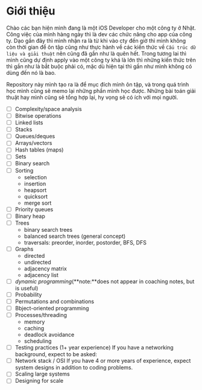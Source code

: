 # Giới thiệu
Chào các bạn hiện mình đang là một iOS Developer cho một công ty ở Nhật. Công việc của mình hàng ngày thì là dev các chức năng cho app của công ty. Dạo gần đây thì mình nhận ra là từ khi vào cty đến giờ thì mình không còn thời gian để ôn tập cũng như thực hành về các kiến thức về `Cấu trúc dữ liệu và giải thuật` nên cũng đã gần như là quên hết. Trong tương lai thì mình cũng dự định apply vào một công ty khá là lớn thì những kiến thức trên thì gần như là bắt buộc phải có, mặc dù hiện tại thì gần như mình không có dùng đến nó là bao.

Repository này mình tạo ra là để mục đích mình ôn tập, và trong quá trình học mình cũng sẽ memo lại những phần mình học được. Những bài toán giải thuật hay mình cũng sẽ tổng hợp lại, hy vọng sẽ có ích với mọi người.

- [ ] Complexity/space analysis
- [ ] Bitwise operations
- [ ] Linked lists
- [ ] Stacks
- [ ] Queues/deques
- [ ] Arrays/vectors
- [ ] Hash tables (maps)
- [ ] Sets
- [ ] Binary search
- [ ] Sorting
	- selection
	- insertion
	- heapsort
	- quicksort
	- merge sort
- [ ] Priority queues
- [ ] Binary heap
- [ ] Trees
	* binary search trees
	* balanced search trees (general concept)
	* traversals: preorder, inorder, postorder, BFS, DFS
- [ ] Graphs
	* directed
	* undirected
	* adjacency matrix
	* adjacency list
- [ ] *dynamic programming*(**note:**does not appear in coaching notes, but is useful)
- [ ] Probability
- [ ] Permutations and combinations
- [ ] Bbject-oriented programming
- [ ] Processes/threading
	* memory
	* caching
	* deadlock avoidance
	* scheduling
- [ ] Testing practices (1+ year experience)
If you have a networking background, expect to be asked:
- [ ] Network stack / OSI
If you have 4 or more years of experience, expect system designs in addition to coding problems.
- [ ] Scaling large systems
- [ ] Designing for scale
